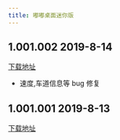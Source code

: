 ```yaml
---
title: 嘟嘟桌面迷你版
---
```


## 1.001.002 2019-8-14

[下载地址](http://car-launcher.dudu-lucky.com:7000/upload/apk/ed34057edc4a4516878a637bf4221ad1/temp.apk)

- 速度,车道信息等 bug 修复

## 1.001.001 2019-8-13

[下载地址](http://car-launcher.dudu-lucky.com:7000/upload/apk/02ba1fc332ac46afb615bef2e9cd1d35/temp.apk)
